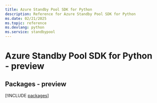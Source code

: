 ```yaml
---
title: Azure Standby Pool SDK for Python
description: Reference for Azure Standby Pool SDK for Python
ms.date: 02/21/2025
ms.topic: reference
ms.devlang: python
ms.service: standbypool
---
```

# Azure Standby Pool SDK for Python - preview
## Packages - preview
[!INCLUDE [packages](standby-pool-index.md)]